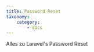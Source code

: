 ```yaml
---
title: Password Reset
taxonomy:
    category:
        - docs
---
```


Alles zu Laravel's Password Reset